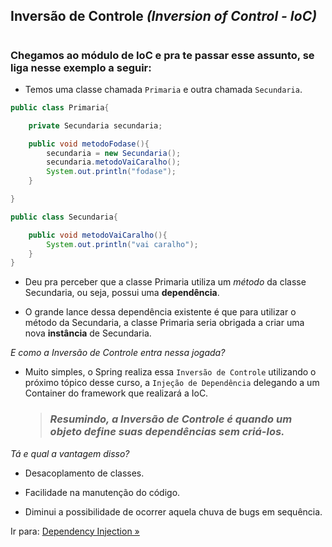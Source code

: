 ## Inversão de Controle _(Inversion of Control - IoC)_
#
### Chegamos ao módulo de IoC e pra te passar esse assunto, se liga nesse exemplo a seguir:


- Temos uma classe chamada ``Primaria`` e outra chamada ``Secundaria``. 

```java
public class Primaria{

    private Secundaria secundaria;

    public void metodoFodase(){
        secundaria = new Secundaria();
        secundaria.metodoVaiCaralho();
        System.out.println("fodase");
    }

}

public class Secundaria{

    public void metodoVaiCaralho(){
        System.out.println("vai caralho");
    }
}
```
- Deu pra perceber que a classe Primaria utiliza um *método* da classe Secundaria, ou seja, possui uma **dependência**.

- O grande lance dessa dependência existente é que para utilizar o método da Secundaria, a classe Primaria seria obrigada a criar uma nova **instância** de Secundaria.

*E como a Inversão de Controle entra nessa jogada?*

- Muito simples, o Spring realiza essa ``Inversão de Controle`` utilizando o próximo tópico desse curso, a ``Injeção de Dependência`` delegando a um Container do framework que realizará a IoC.

    >### *Resumindo, a Inversão de Controle é quando um objeto define suas dependências sem criá-los.*

*Tá e qual a vantagem disso?*
- Desacoplamento de classes.

- Facilidade na manutenção do código.

- Diminui a possibilidade de ocorrer aquela chuva de bugs em sequência.


Ir para: [Dependency Injection »](/content/EcossistemaSpring/2-Spring/CoreContainer/DI.md)